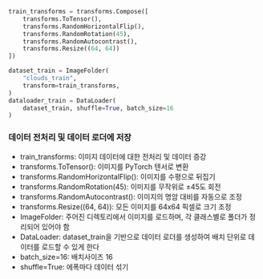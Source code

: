 ```python
train_transforms = transforms.Compose([
    transforms.ToTensor(),
    transforms.RandomHorizontalFlip(),
    transforms.RandomRotation(45),
    transforms.RandomAutocontrast(),
    transforms.Resize((64, 64))
])

dataset_train = ImageFolder(
    "clouds_train",
    transform=train_transforms,
)
dataloader_train = DataLoader(
    dataset_train, shuffle=True, batch_size=16
)
```

### 데이터 전처리 및 데이터 로더에 저장
* train_transforms: 이미지 데이터에 대한 전처리 및 데이터 증강 <br>
* transforms.ToTensor(): 이미지를 PyTorch 텐서로 변환<br>
* transforms.RandomHorizontalFlip(): 이미지를 수평으로 뒤집기<br>
* transforms.RandomRotation(45): 이미지를 무작위로 ±45도 회전<br>
* transforms.RandomAutocontrast(): 이미지의 명암 대비를 자동으로 조정<br>
* transforms.Resize((64, 64)): 모든 이미지를 64x64 픽셀로 크기 조정<br>
* ImageFolder: 주어진 디렉토리에서 이미지를 로드하며, 각 클래스별로 폴더가 정리되어 있어야 함<br>
* DataLoader: dataset_train을 기반으로 데이터 로더를 생성하여 배치 단위로 데이터를 로드할 수 있게 한다<br>
* batch_size=16: 배치사이즈 16 <br>
* shuffle=True: 에폭마다 데이터 섞기 <br>


